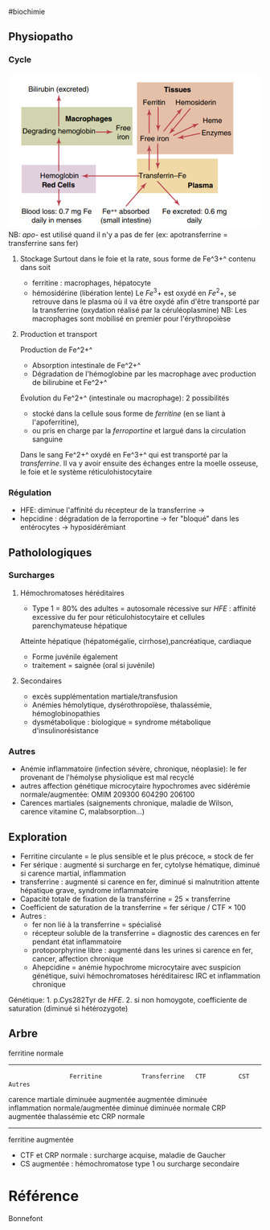 #biochimie 
## Physiopatho

### Cycle

![](../images/biochimie/fer.png) NB: *apo-* est utilisé quand il n'y a pas de fer (ex: apotransferrine = transferrine sans fer)

1.  Stockage
    Surtout dans le foie et la rate, sous forme de Fe^3+^ contenu dans soit
    -   ferritine : macrophages, hépatocyte
    -   hémosidérine (libération lente)
    Le $Fe^3+$ est oxydé en $Fe^2+$, se retrouve dans le plasma où il va
    être oxydé afin d'être transporté par la transferrine (oxydation
    réalisé par la céruléoplasmine) NB: Les macrophages sont mobilisé en
    premier pour l'érythropoïèse

2.  Production et transport

    Production de Fe^2+^
    -   Absorption intestinale de Fe^2+^
    -   Dégradation de l'hémoglobine par les macrophage avec production
        de bilirubine et Fe^2+^

    Évolution du Fe^2+^ (intestinale ou macrophage): 2 possibilités
    -   stocké dans la cellule sous forme de *ferritine* (en se liant à
        l'apoferritine),
    -   ou pris en charge par la *ferroportine* et largué dans la
        circulation sanguine

    Dans le sang Fe^2+^ oxydé en Fe^3+^ qui est transporté par la
    *transferrine*. Il va y avoir ensuite des échanges entre la moelle
    osseuse, le foie et le système réticulohistocytaire

### Régulation

-   HFE: diminue l'affinité du récepteur de la transferrine -\>
-   hepcidine : dégradation de la ferroportine -\> fer \"bloqué\" dans les entérocytes -\> hyposidérémiant

## Patholologiques

### Surcharges

1.  Hémochromatoses héréditaires

    -   Type 1 = 80% des adultes = autosomale récessive sur *HFE* : affinité excessive du fer pour réticulohistocytaire et cellules parenchymateuse hépatique

    Atteinte hépatique (hépatomégalie, cirrhose),pancréatique, cardiaque
    -   Forme juvénile également
    -   traitement = saignée (oral si juvénile)

2.  Secondaires
    -   excès supplémentation martiale/transfusion
    -   Anémies hémolytique, dysérothropoïèse, thalassémie, hémoglobinopathies
    -   dysmétabolique : biologique = syndrome métabolique
        d'insulinorésistance

### Autres

-   Anémie inflammatoire (infection sévère, chronique, néoplasie): le fer provenant de l'hémolyse physiolique est mal recyclé
-   autres affection génétique microcytaire hypochromes avec sidérémie normale/augmentée: OMIM 209300 604290 206100
-   Carences martiales (saignements chronique, maladie de Wilson, carence vitamine C, malabsorption...)
## Exploration

-   Ferritine circulante = le plus sensible et le plus précoce, ≈ stock de fer
-   Fer sérique : augmenté si surcharge en fer, cytolyse hématique, diminué si carence martial, inflammation
-   transferrine : augmenté si carence en fer, diminué si malnutrition attente hépatique grave, syndrome inflammatoire
-   Capacité totale de fixation de la transférrine = 25 × transferrine
-   Coefficient de saturation de la transferrine = fer sérique / CTF × 100
-   Autres :
    -   fer non lié à la transferrine = spécialisé
    -   récepteur soluble de la transferrine = diagnostic des carences en fer pendant état inflammatoire
    -   protoporphyrine libre : augmenté dans les urines si carence en fer, cancer, affection chronique
    -   Ahepcidine = anémie hypochrome microcytaire avec suspicion génétique, suivi hémochromatoses héréditairesc IRC et inflammation chronique

Génétique: 1. p.Cys282Tyr de *HFE*. 2. si non homoygote, coefficiente de saturation (diminué si hétérozygote)

## Arbre

ferritine normale

  ------------------ ------------------- -------------- ----------- ---------- ---------------
                     Ferritine           Transferrine   CTF         CST        Autres
  carence martiale   diminuée            augmentée      augmentée   diminuée   
  inflammation       normale/augmentée   diminué        diminuée    normale    CRP augmentée
  thalassémie etc                                                              CRP normale
  ------------------ ------------------- -------------- ----------- ---------- ---------------

ferritine augmentée
-   CTF et CRP normale : surcharge acquise, maladie de Gaucher
-   CS augmentée : hémochromatose type 1 ou surcharge secondaire
# Référence
Bonnefont